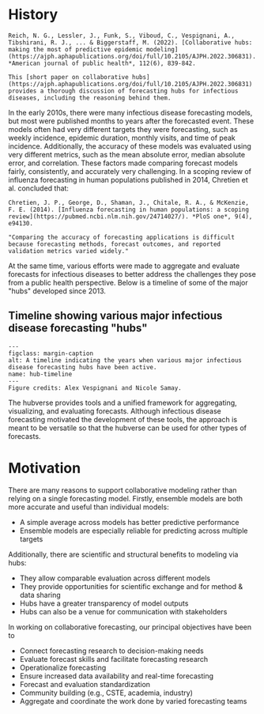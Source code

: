 # History

```{margin}
Reich, N. G., Lessler, J., Funk, S., Viboud, C., Vespignani, A., Tibshirani, R. J., ... & Biggerstaff, M. (2022). [Collaborative hubs: making the most of predictive epidemic modeling](https://ajph.aphapublications.org/doi/full/10.2105/AJPH.2022.306831). *American journal of public health*, 112(6), 839-842.
```

```{admonition} Reference
This [short paper on collaborative hubs](https://ajph.aphapublications.org/doi/full/10.2105/AJPH.2022.306831) provides a thorough discussion of forecasting hubs for infectious diseases, including the reasoning behind them.
```

In the early 2010s, there were many infectious disease forecasting models, but most were published months to years after the forecasted event. These models often had very different targets they were forecasting, such as weekly incidence, epidemic duration, monthly visits, and time of peak incidence. Additionally, the accuracy of these models was evaluated using very different metrics, such as the mean absolute error, median absolute error, and correlation. These factors made comparing forecast models fairly, consistently, and accurately very challenging. In a scoping review of influenza forecasting in human populations published in 2014, Chretien et al. concluded that:

```{margin}
Chretien, J. P., George, D., Shaman, J., Chitale, R. A., & McKenzie, F. E. (2014). [Influenza forecasting in human populations: a scoping review](https://pubmed.ncbi.nlm.nih.gov/24714027/). *PloS one*, 9(4), e94130.
```

```{epigraph}
"Comparing the accuracy of forecasting applications is difficult because forecasting methods, forecast outcomes, and reported validation metrics varied widely."
```

At the same time, various efforts were made to aggregate and evaluate forecasts for infectious diseases to better address the challenges they pose from a public health perspective. Below is a timeline of some of the major "hubs" developed since 2013.

## Timeline showing various major infectious disease forecasting "hubs"
```{figure} ../images/hub-timeline.png
---
figclass: margin-caption
alt: A timeline indicating the years when various major infectious disease forecasting hubs have been active.
name: hub-timeline
---
Figure credits: Alex Vespignani and Nicole Samay.
```

The hubverse provides tools and a unified framework for aggregating, visualizing, and evaluating forecasts. Although infectious disease forecasting motivated the development of these tools, the approach is meant to be versatile so that the hubverse can be used for other types of forecasts.

# Motivation

There are many reasons to support collaborative modeling rather than relying on a single forecasting model. Firstly, ensemble models are both more accurate and useful than individual models:
- A simple average across models has better predictive performance
- Ensemble models are especially reliable for predicting across multiple targets

Additionally, there are scientific and structural benefits to modeling via hubs:
- They allow comparable evaluation across different models
- They provide opportunities for scientific exchange and for method & data sharing
- Hubs have a greater transparency of model outputs
- Hubs can also be a venue for communication with stakeholders

In working on collaborative forecasting, our principal objectives have been to
- Connect forecasting research to decision-making needs
- Evaluate forecast skills and facilitate forecasting research
- Operationalize forecasting
- Ensure increased data availability and real-time forecasting
- Forecast and evaluation standardization
- Community building (e.g., CSTE, academia, industry)
- Aggregate and coordinate the work done by varied forecasting teams

